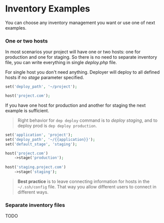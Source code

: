# Inventory Examples

You can choose any inventory management you want or use one of next examples.

### One or two hosts

In most scenarios your project will have one or two hosts: one for production and one for staging.
So there is no need to separate inventory file, you can write everything in single _deploy.php_ file.

For single host you don't need anything. Deployer will deploy to all defined hosts if no _stage_ parameter specified.

```php
set('deploy_path', '~/project');

host('project.com');
```

If you have one host for production and another for staging the next example is sufficient.

> Right behavior for `dep deploy` command is to _deploy staging_, and to deploy prod is `dep deploy production`.

```php
set('application', 'project');
set('deploy_path', '~/{{application}}');
set('default_stage', 'staging');

host('project.com')
    ->stage('production');
    
host('staging.project.com')
    ->stage('staging');
```

> **Best practice** is to leave connecting information for hosts in the `~/.ssh/config` file.
> That way you allow different users to connect in different ways.

### Separate inventory files

TODO
